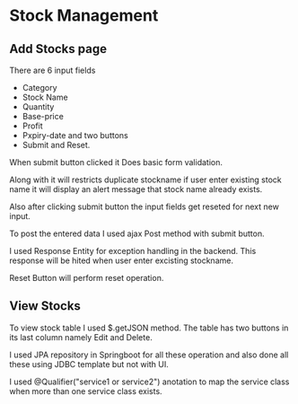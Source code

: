 # Stock Management

## Add Stocks page
  There are 6 input fields
  * Category
  * Stock Name
  * Quantity
  * Base-price
  * Profit
  * Pxpiry-date
    and two buttons 
  * Submit and Reset.
 
When submit button clicked it Does basic form validation.

Along with it will restricts duplicate stockname if user enter existing stock name it will display an alert message that stock name already exists. 

Also after clicking submit button the input fields get reseted for next new input.

To post the entered data I used ajax Post method with submit button.

I used Response Entity for exception handling in the backend. This response will be hited when user enter excisting stockname.

Reset Button will perform reset operation.

## View Stocks

To view stock table I used $.getJSON method. The table has two buttons in its last column namely Edit and Delete.

I used JPA repository in Springboot for all these operation and also done all these using JDBC template but not with UI.

I used @Qualifier("service1 or service2") anotation to map the service class when more than one service class exists.





